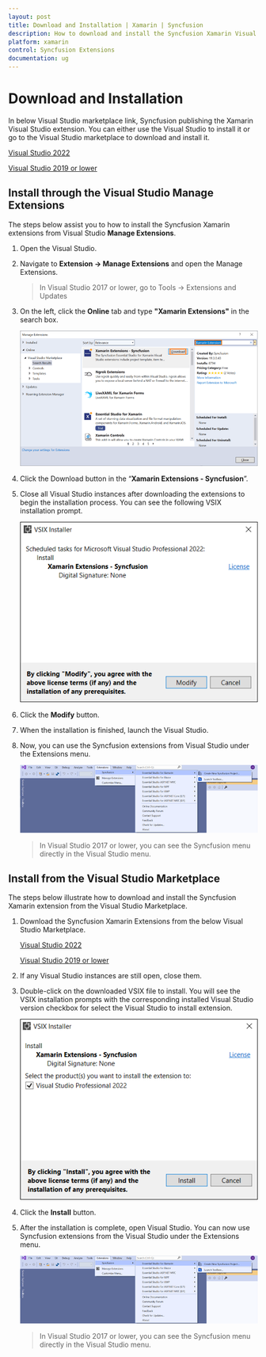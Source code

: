 ```yaml
---
layout: post
title: Download and Installation | Xamarin | Syncfusion
description: How to download and install the Syncfusion Xamarin Visual Studio Extensions from Visual Studio Market Place
platform: xamarin
control: Syncfusion Extensions
documentation: ug
---
```



# Download and Installation

In below Visual Studio marketplace link, Syncfusion publishing the Xamarin Visual Studio extension. You can either use the Visual Studio to install it or go to the Visual Studio marketplace to download and install it. 

[Visual Studio 2022](https://marketplace.visualstudio.com/items?itemName=SyncfusionInc.XamarinVSExtension)

[Visual Studio 2019 or lower](https://marketplace.visualstudio.com/items?itemName=SyncfusionInc.XamarinExtension)

## Install through the Visual Studio Manage Extensions

The steps below assist you to how to install the Syncfusion Xamarin extensions from Visual Studio **Manage Extensions**.

1.	Open the Visual Studio.
2.	Navigate to **Extension -> Manage Extensions** and open the Manage Extensions.
	> In Visual Studio 2017 or lower, go to Tools -> Extensions and Updates
3.	On the left, click the **Online** tab and type **"Xamarin Extensions"** in the search box.

	![Manage Extension in Xamarin Visual studio](Download_and_Installation_images/xamarin-manage-extension.PNG)
4.	Click the Download button in the “**Xamarin Extensions - Syncfusion**”.
5.	Close all Visual Studio instances after downloading the extensions to begin the installation process. You can see the following VSIX installation prompt.
	
	![Vsix Modify Window in Xamarin](Download_and_Installation_images/xamarin-vsix-modify.PNG)
6.	Click the **Modify** button.
7.	When the installation is finished, launch the Visual Studio.
8.	Now, you can use the Syncfusion extensions from Visual Studio under the Extensions menu.
	
	![Syncfusion Xamarin Menu](Download_and_Installation_images/syncfusion-xamarin-menu.png)

	> In Visual Studio 2017 or lower, you can see the Syncfusion menu directly in the Visual Studio menu. 

##	Install from the Visual Studio Marketplace

The steps below illustrate how to download and install the Syncfusion Xamarin extension from the Visual Studio Marketplace.

1.	Download the Syncfusion Xamarin Extensions from the below Visual Studio Marketplace.

     [Visual Studio 2022](https://marketplace.visualstudio.com/items?itemName=SyncfusionInc.XamarinVSExtension)

     [Visual Studio 2019 or lower](https://marketplace.visualstudio.com/items?itemName=SyncfusionInc.XamarinExtension)

2.	If any Visual Studio instances are still open, close them.
3.	Double-click on the downloaded VSIX file to install. You will see the VSIX installation prompts with the corresponding installed Visual Studio version checkbox for select the Visual Studio to install extension.
	
	![Vsix Modify Window in Syncfusion Xamarin](Download_and_Installation_images/syncfusion-xamarin-vsix-modify-window.png)
4.	Click the **Install** button.
5.	After the installation is complete, open Visual Studio. You can now use Syncfusion extensions from the Visual Studio under the Extensions menu.
	
	![Syncfusion Xamarin Menu](Download_and_Installation_images/syncfusion-xamarin-menu.png)

	> In Visual Studio 2017 or lower, you can see the Syncfusion menu directly in the Visual Studio menu.